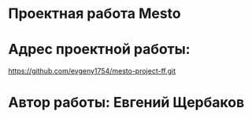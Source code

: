 # Проектная работа Mesto

# Адрес проектной работы:
https://github.com/evgeny1754/mesto-project-ff.git

# Автор работы: Евгений Щербаков
